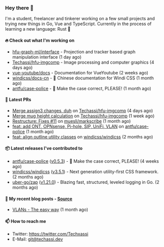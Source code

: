 ### Hey there 👋

I'm a student, freelancer and tinkerer working on a few small projects and trying new things in Go,
Vue and TypeScript. Currently in the process of learning a new language: Rust 🦀

#### 🔥 Check out what I'm working on


- [hfu-graph-ml/interface](https://github.com/hfu-graph-ml/interface) - Projection and tracker based graph manipulation interface (1 day ago)
- [Techassi/hfu-imgcomp](https://github.com/Techassi/hfu-imgcomp) - Image processing and computer graphics (4 days ago)
- [vue-youtube/docs](https://github.com/vue-youtube/docs) - Documentation for VueYoutube (2 weeks ago)
- [windicss/docs-cn](https://github.com/windicss/docs-cn) - 📖 Chinese documentation for Windi CSS (1 month ago)
- [antfu/case-police](https://github.com/antfu/case-police) - 🚨 Make the case correct, PLEASE! (1 month ago)

#### 🧪 Latest PRs


- [Merge assign3 changes, duh](https://github.com/Techassi/hfu-imgcomp/pull/2) on [Techassi/hfu-imgcomp](https://github.com/Techassi/hfu-imgcomp) (4 days ago)
- [Merge mug height calculation](https://github.com/Techassi/hfu-imgcomp/pull/1) on [Techassi/hfu-imgcomp](https://github.com/Techassi/hfu-imgcomp) (1 week ago)
- [Restructure: Fixes #11](https://github.com/muesli/markscribe/pull/42) on [muesli/markscribe](https://github.com/muesli/markscribe) (1 month ago)
- [feat: add ONT, OPNsense, Pi-hole, SIP, UniFi, VLAN](https://github.com/antfu/case-police/pull/88) on [antfu/case-police](https://github.com/antfu/case-police) (1 month ago)
- [feat: align outline utility classes](https://github.com/windicss/windicss/pull/716) on [windicss/windicss](https://github.com/windicss/windicss) (2 months ago)

#### 📦 Latest releases I've contributed to


- [antfu/case-police](https://github.com/antfu/case-police/releases/tag/v0.5.3) ([v0.5.3](https://github.com/antfu/case-police/releases/tag/v0.5.3)) - 🚨 Make the case correct, PLEASE! (4 weeks ago)
- [windicss/windicss](https://github.com/windicss/windicss/releases/tag/v3.5.1) ([v3.5.1](https://github.com/windicss/windicss/releases/tag/v3.5.1)) - Next generation utility-first CSS framework. (2 months ago)
- [uber-go/zap](https://github.com/uber-go/zap/releases/tag/v1.21.0) ([v1.21.0](https://github.com/uber-go/zap/releases/tag/v1.21.0)) - Blazing fast, structured, leveled logging in Go. (2 months ago)

#### 📜 My recent blog posts - [Source](https://github.com/Techassi/page)


- [VLANs - The easy way](https://techassi.dev/posts/vlans-the-easy-way/) (1 month ago)

#### 📫 How to reach me

- Twitter: https://twitter.com/Techxassi
- E-Mail: git@techassi.dev
